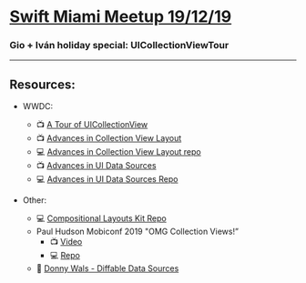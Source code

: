 # [Swift Miami Meetup 19/12/19](https://www.meetup.com/Swift-Miami/events/258909911)
### Gio + Iván holiday special: UICollectionViewTour 


----
## Resources:

* WWDC:
  * 📺 [A Tour of UICollectionView](https://developer.apple.com/wwdc18/225)
  * 📺 [Advances in Collection View Layout](https://developer.apple.com/wwdc19/215)
  * 💻 [Advances in Collection View Layout repo](https://developer.apple.com/documentation/uikit/views_and_controls/collection_views/using_collection_view_compositional_layouts_and_diffable_data_sources)
  * 📺 [Advances in UI Data Sources](https://developer.apple.com/videos/play/wwdc2019/220)
  * 💻 [Advances in UI Data Sources Repo](https://developer.apple.com/documentation/uikit/views_and_controls/collection_views/using_collection_view_compositional_layouts_and_diffable_data_sources)

* Other:
  * 💻 [Compositional Layouts Kit Repo](https://github.com/jVirus/compositional-layouts-kit)
  * Paul Hudson Mobiconf 2019 "OMG Collection Views!”
    * 📺 [Video](https://www.youtube.com/watch?v=x_czrytFGrU)
    * 💻 [Repo](https://github.com/twostraws/TapStore)
  * 🔗 [Donny Wals - Diffable Data Sources](https://www.donnywals.com/modern-table-views-with-diffable-data-sources)
